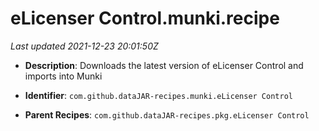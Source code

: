 # eLicenser Control.munki.recipe

_Last updated 2021-12-23 20:01:50Z_

- **Description**: Downloads the latest version of eLicenser Control and imports into Munki

- **Identifier**: `com.github.dataJAR-recipes.munki.eLicenser Control`

- **Parent Recipes**: `com.github.dataJAR-recipes.pkg.eLicenser Control`
